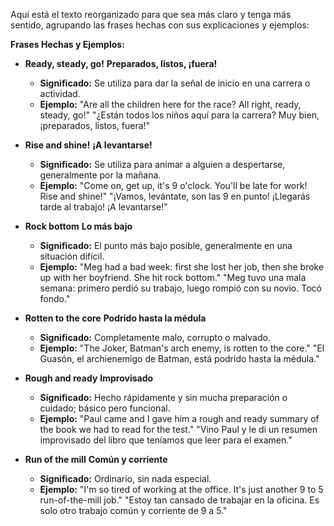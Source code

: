 Aquí está el texto reorganizado para que sea más claro y tenga más sentido, agrupando las frases hechas con sus explicaciones y ejemplos:

**Frases Hechas y Ejemplos:**

*   **Ready, steady, go!**   **Preparados, listos, ¡fuera!**
    *   **Significado:** Se utiliza para dar la señal de inicio en una carrera o actividad.
    *   **Ejemplo:** "Are all the children here for the race? All right, ready, steady, go!"   "¿Están todos los niños aquí para la carrera? Muy bien, ¡preparados, listos, fuera!"

*   **Rise and shine!**   **¡A levantarse!**
    *   **Significado:** Se utiliza para animar a alguien a despertarse, generalmente por la mañana.
    *   **Ejemplo:** "Come on, get up, it's 9 o'clock. You'll be late for work! Rise and shine!"   "¡Vamos, levántate, son las 9 en punto! ¡Llegarás tarde al trabajo! ¡A levantarse!"

*   **Rock bottom**   **Lo más bajo**
    *   **Significado:** El punto más bajo posible, generalmente en una situación difícil.
    *   **Ejemplo:** "Meg had a bad week: first she lost her job, then she broke up with her boyfriend. She hit rock bottom."   "Meg tuvo una mala semana: primero perdió su trabajo, luego rompió con su novio. Tocó fondo."

*   **Rotten to the core**   **Podrido hasta la médula**
    *   **Significado:** Completamente malo, corrupto o malvado.
    *   **Ejemplo:** "The Joker, Batman's arch enemy, is rotten to the core."   "El Guasón, el archienemigo de Batman, está podrido hasta la médula."

*   **Rough and ready**   **Improvisado**
    *   **Significado:** Hecho rápidamente y sin mucha preparación o cuidado; básico pero funcional.
    *   **Ejemplo:** "Paul came and I gave him a rough and ready summary of the book we had to read for the test."   "Vino Paul y le di un resumen improvisado del libro que teníamos que leer para el examen."

*   **Run of the mill**   **Común y corriente**
    *   **Significado:** Ordinario, sin nada especial.
    *   **Ejemplo:** "I'm so tired of working at the office. It's just another 9 to 5 run-of-the-mill job."   "Estoy tan cansado de trabajar en la oficina. Es solo otro trabajo común y corriente de 9 a 5."
